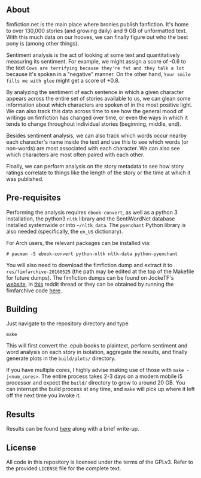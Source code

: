 About
------
fimfiction.net is the main place where bronies publish fanfiction. It's home to over 130,000 stories (and growing daily) and 9 GB of unformatted text. With this much data on our hooves, we can finally figure out who the best pony is (among other things).

Sentiment analysis is the act of looking at some text and quantitatively
measuring its sentiment.
For example, we might assign a score of -0.6 to the text
`Cows are terrifying because they're fat and they talk a lot`
because it's spoken in a "negative" manner. On the other hand,
`Your smile fills me with glee`
might get a score of +0.8.

By analyzing the sentiment of each sentence in which a given character
appears across the entire set of stories available to us, we can glean
some information about which characters are spoken of in the most positive
light. We can also track this data across time to see how the general mood
of writings on fimfiction has changed over time, or even the ways in which
it tends to change throughout individual stories (beginning, middle, end).

Besides sentiment analysis, we can also track which words occur nearby
each character's name inside the text and use this to see which words
(or non-words) are most associated with each character. We can also see
which characters are most often paired with each other.

Finally, we can perform analysis on the story metadata to see how story
ratings correlate to things like the length of the story or the time at
which it was published.



Pre-requisites
------

Performing the analysis requires `ebook-convert`, as well as a python 3
installation, the python3 `nltk` library and the SentiWordNet database
installed systemwide or into `~/nltk_data`.
The `pyenchant` Python library is also needed (specifically, the `en_US` dictionary).

For Arch users, the relevant packages can be installed via:
```
# pacman -S ebook-convert python-nltk nltk-data python-pyenchant
```

You will also need to download the fimfiction dump and extract it to `res/fimfarchive-20160525` (the path may be edited at the top of the Makefile
for future dumps).
The fimfiction dumps can be found on JockeTF's
[website](http://jocketf.se/files/fimfarchive/), in
[this](https://www.reddit.com/r/mylittlepony/comments/4l5o3p/fimfarchive_20160525_released_all_stories_on/)
reddit thread or they can be obtained by running the fimfarchive code
[here](https://github.com/JockeTF/fimfarchive).



Building
------
Just navigate to the repository directory and type
```
make
```

This will first convert the .epub books to plaintext, perform
sentiment and word analysis on each story in isolation, aggregate the
results, and finally generate plots in the `build/plots/` directory.

If you have multiple cores, I highly advise making use of those with
`make -j<num_cores>`. The entire process takes 2-3 days on a modern mobile i5 processor and expect the `build/` directory to grow to around 20 GB.
You can interrupt the build process at any time, and `make` will pick up where it left off the next time you invoke it.



Results
------

Results can be found [here](http://mooooo.ooo/fimfic-best-pony/) along with a brief write-up.



License
------

All code in this repository is licensed under the terms of the GPLv3. Refer to the provided `LICENSE` file for the complete text.
